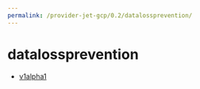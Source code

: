 ```yaml
---
permalink: /provider-jet-gcp/0.2/datalossprevention/
---
```


# datalossprevention



* [v1alpha1](v1alpha1/index.md)